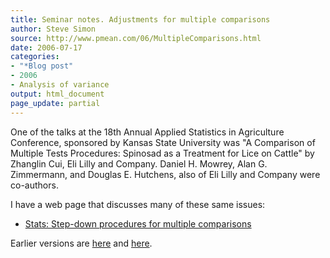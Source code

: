 ```yaml
---
title: Seminar notes. Adjustments for multiple comparisons
author: Steve Simon
source: http://www.pmean.com/06/MultipleComparisons.html
date: 2006-07-17
categories:
- "*Blog post"
- 2006
- Analysis of variance
output: html_document
page_update: partial
---
```


One of the talks at the 18th Annual Applied Statistics in Agriculture Conference, sponsored by Kansas State University was "A Comparison of Multiple Tests Procedures: Spinosad as a Treatment for Lice on Cattle" by Zhanglin Cui, Eli Lilly and Company. Daniel H. Mowrey, Alan G. Zimmermann, and Douglas E. Hutchens, also of Eli Lilly and Company were co-authors.

I have a web page that discusses many of these same issues:

-   [Stats: Step-down procedures for multiple comparisons](http://www.pmean.com/weblog2005/MultipleComparisons.asp)

Earlier versions are [here][sim1] and [here][sim2].

[sim1]: http://www.pmean.com/06/MultipleComparisons.html
[sim2]: http://new.pmean.com/MultipleComparisons-06/
